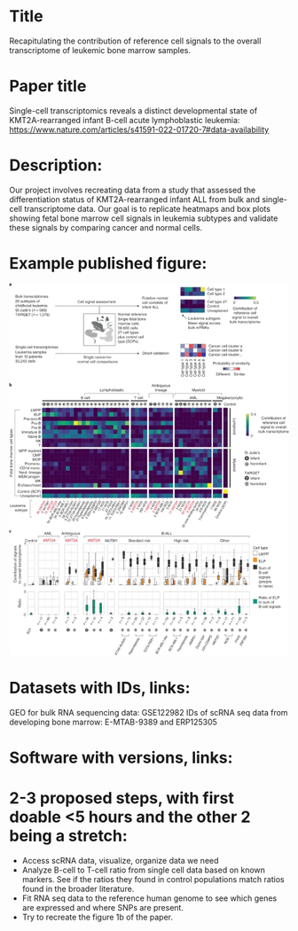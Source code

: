 # Title
Recapitulating the contribution of reference cell signals to the overall transcriptome of leukemic bone marrow samples.

# Paper title
Single-cell transcriptomics reveals a distinct developmental state of KMT2A-rearranged infant B-cell acute lymphoblastic leukemia: https://www.nature.com/articles/s41591-022-01720-7#data-availability

# Description: 
Our project involves recreating data from a study that assessed the differentiation status of KMT2A-rearranged infant ALL from bulk and single-cell transcriptome data. Our goal is to replicate heatmaps and box plots showing fetal bone marrow cell signals in leukemia subtypes and validate these signals by comparing cancer and normal cells.

# Example published figure: 
![Hopefully the figure shows up here :)](./paper_figure.png)

# Datasets with IDs, links:
GEO for bulk RNA sequencing data: GSE122982
IDs of scRNA seq data from developing bone marrow: E-MTAB-9389 and ERP125305

# Software with versions, links: 

# 2-3 proposed steps, with first doable <5 hours and the other 2 being a stretch:
- Access scRNA data, visualize, organize data we need 
- Analyze B-cell to T-cell ratio from single cell data based on known markers. See if the ratios they found in control populations match ratios found in the broader literature.
- Fit RNA seq data to the reference human genome to see which genes are expressed and where SNPs are present.
- Try to recreate the figure 1b of the paper.



